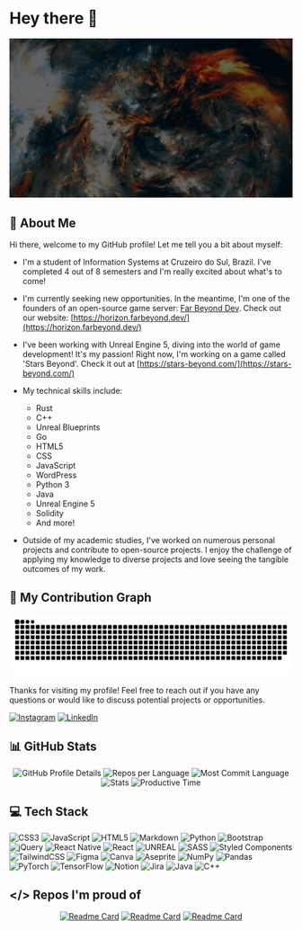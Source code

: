 # Hey there :wave:

<img src="https://github.com/Tuafo/Tuafo/blob/main/Hello%20World!.gif" alt="Hello world">

## 🦄 About Me

Hi there, welcome to my GitHub profile! Let me tell you a bit about myself:

- I'm a student of Information Systems at Cruzeiro do Sul, Brazil. I've completed 4 out of 8 semesters and I'm really excited about what's to come!

- I'm currently seeking new opportunities. In the meantime, I'm one of the founders of an open-source game server: [Far Beyond Dev](https://github.com/Far-Beyond-Dev). Check out our website: [https://horizon.farbeyond.dev/](https://horizon.farbeyond.dev/)

- I've been working with Unreal Engine 5, diving into the world of game development! It's my passion! Right now, I'm working on a game called 'Stars Beyond'. Check it out at [https://stars-beyond.com/](https://stars-beyond.com/)

- My technical skills include:
  - Rust
  - C++
  - Unreal Blueprints
  - Go
  - HTML5
  - CSS
  - JavaScript
  - WordPress
  - Python 3
  - Java
  - Unreal Engine 5
  - Solidity
  - And more!

- Outside of my academic studies, I've worked on numerous personal projects and contribute to open-source projects. I enjoy the challenge of applying my knowledge to diverse projects and love seeing the tangible outcomes of my work.

## 🐍 My Contribution Graph

<picture>
  <source media="(prefers-color-scheme: dark)" srcset="https://github.com/Tuafo/Tuafo/blob/output/github-snake-dark.svg" />
  <source media="(prefers-color-scheme: light)" srcset="https://github.com/Tuafo/Tuafo/blob/output/github-snake.svg" />
  <img alt="github-snake" src="https://github.com/Tuafo/Tuafo/blob/output/github-snake.svg" />
</picture>

Thanks for visiting my profile! Feel free to reach out if you have any questions or would like to discuss potential projects or opportunities.

[![Instagram](https://img.shields.io/badge/Instagram-%23E4405F.svg?logo=Instagram&logoColor=white)](https://instagram.com/@th_goulart)
[![LinkedIn](https://img.shields.io/badge/LinkedIn-%230077B5.svg?logo=linkedin&logoColor=white)](https://www.linkedin.com/in/thiago-maceno-rocha-goulart-69131520b)

## 📊 GitHub Stats

<div align="center">
  <img alt="GitHub Profile Details" src="http://github-profile-summary-cards.vercel.app/api/cards/profile-details?username=tuafo&theme=transparent"/>
  <img alt="Repos per Language" src="http://github-profile-summary-cards.vercel.app/api/cards/repos-per-language?username=tuafo&theme=transparent"/>
  <img alt="Most Commit Language" src="http://github-profile-summary-cards.vercel.app/api/cards/most-commit-language?username=tuafo&theme=transparent"/>
  <img alt="Stats" src="http://github-profile-summary-cards.vercel.app/api/cards/stats?username=tuafo&theme=transparent"/>
  <img alt="Productive Time" src="http://github-profile-summary-cards.vercel.app/api/cards/productive-time?username=tuafo&theme=transparent&utcOffset=8"/>
</div>

## 💻 Tech Stack

![CSS3](https://img.shields.io/badge/css3-%231572B6.svg?style=for-the-badge&logo=css3&logoColor=white)
![JavaScript](https://img.shields.io/badge/javascript-%23323330.svg?style=for-the-badge&logo=javascript&logoColor=%23F7DF1E)
![HTML5](https://img.shields.io/badge/html5-%23E34F26.svg?style=for-the-badge&logo=html5&logoColor=white)
![Markdown](https://img.shields.io/badge/markdown-%23000000.svg?style=for-the-badge&logo=markdown&logoColor=white)
![Python](https://img.shields.io/badge/python-3670A0?style=for-the-badge&logo=python&logoColor=ffdd54)
![Bootstrap](https://img.shields.io/badge/bootstrap-%23563D7C.svg?style=for-the-badge&logo=bootstrap&logoColor=white)
![jQuery](https://img.shields.io/badge/jquery-%230769AD.svg?style=for-the-badge&logo=jquery&logoColor=white)
![React Native](https://img.shields.io/badge/react_native-%2320232a.svg?style=for-the-badge&logo=react&logoColor=%2361DAFB)
![React](https://img.shields.io/badge/react-%2320232a.svg?style=for-the-badge&logo=react&logoColor=%2361DAFB)
![UNREAL](https://img.shields.io/badge/unreal-%2320232a.svg?style=for-the-badge&logo=unreal-engine&logoColor=white)
![SASS](https://img.shields.io/badge/SASS-hotpink.svg?style=for-the-badge&logo=SASS&logoColor=white)
![Styled Components](https://img.shields.io/badge/styled--components-DB7093?style=for-the-badge&logo=styled-components&logoColor=white)
![TailwindCSS](https://img.shields.io/badge/tailwindcss-%2338B2AC.svg?style=for-the-badge&logo=tailwind-css&logoColor=white)
![Figma](https://img.shields.io/badge/figma-%23F24E1E.svg?style=for-the-badge&logo=figma&logoColor=white)
![Canva](https://img.shields.io/badge/Canva-%2300C4CC.svg?style=for-the-badge&logo=Canva&logoColor=white)
![Aseprite](https://img.shields.io/badge/Aseprite-FFFFFF?style=for-the-badge&logo=Aseprite&logoColor=#7D929E)
![NumPy](https://img.shields.io/badge/numpy-%23013243.svg?style=for-the-badge&logo=numpy&logoColor=white)
![Pandas](https://img.shields.io/badge/pandas-%23150458.svg?style=for-the-badge&logo=pandas&logoColor=white)
![PyTorch](https://img.shields.io/badge/PyTorch-%23EE4C2C.svg?style=for-the-badge&logo=PyTorch&logoColor=white)
![TensorFlow](https://img.shields.io/badge/TensorFlow-%23FF6F00.svg?style=for-the-badge&logo=TensorFlow&logoColor=white)
![Notion](https://img.shields.io/badge/Notion-%23000000.svg?style=for-the-badge&logo=notion&logoColor=white)
![Jira](https://img.shields.io/badge/jira-%230A0FFF.svg?style=for-the-badge&logo=jira&logoColor=white)
![Java](https://img.shields.io/badge/java-%23ED8B00.svg?style=for-the-badge&logo=java&logoColor=white)
![C++](https://img.shields.io/badge/c++-%2300599C.svg?style=for-the-badge&logo=c%2B%2B&logoColor=white)

## </> Repos I'm proud of

<div align="center"> 
  
[![Readme Card](https://github-readme-stats.vercel.app/api/pin/?username=Far-Beyond-Dev&repo=Far-Beyond-Dev&theme=transparent&show_owner=true)](https://github.com/Far-Beyond-Dev)
[![Readme Card](https://github-readme-stats.vercel.app/api/pin/?username=Far-Beyond-Dev&repo=Horizon-Community-Edition&theme=transparent&show_owner=true)](https://github.com/Far-Beyond-Dev/Horizon-Community-Edition)
[![Readme Card](https://github-readme-stats.vercel.app/api/pin/?username=Far-Beyond-Dev&repo=PebbleVault&theme=transparent&show_owner=true)](https://github.com/Far-Beyond-Dev/PebbleVault)

</div>
